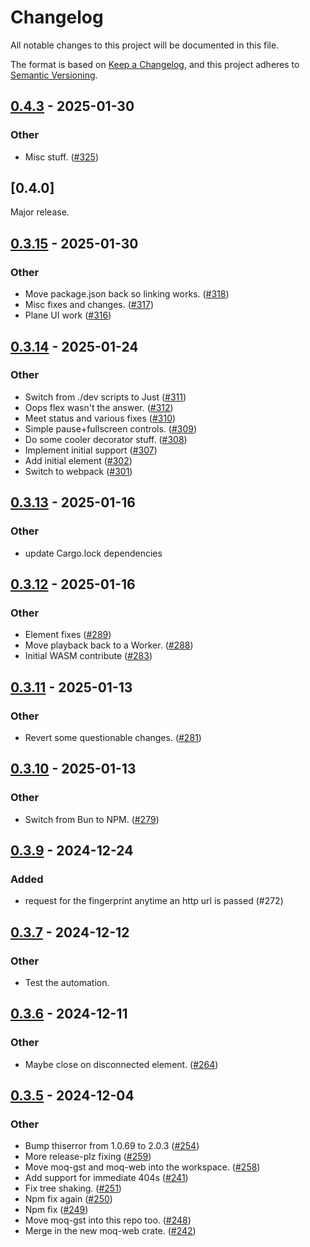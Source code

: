 # Changelog

All notable changes to this project will be documented in this file.

The format is based on [Keep a Changelog](https://keepachangelog.com/en/1.0.0/),
and this project adheres to [Semantic Versioning](https://semver.org/spec/v2.0.0.html).

## [0.4.3](https://github.com/kixelated/moq-rs/compare/moq-web-v0.4.2...moq-web-v0.4.3) - 2025-01-30

### Other

- Misc stuff. ([#325](https://github.com/kixelated/moq-rs/pull/325))

## [0.4.0]

Major release.

## [0.3.15](https://github.com/kixelated/moq-rs/compare/moq-web-v0.3.14...moq-web-v0.3.15) - 2025-01-30

### Other

- Move package.json back so linking works. ([#318](https://github.com/kixelated/moq-rs/pull/318))
- Misc fixes and changes. ([#317](https://github.com/kixelated/moq-rs/pull/317))
- Plane UI work ([#316](https://github.com/kixelated/moq-rs/pull/316))

## [0.3.14](https://github.com/kixelated/moq-rs/compare/moq-web-v0.3.13...moq-web-v0.3.14) - 2025-01-24

### Other

- Switch from ./dev scripts to Just ([#311](https://github.com/kixelated/moq-rs/pull/311))
- Oops flex wasn't the answer. ([#312](https://github.com/kixelated/moq-rs/pull/312))
- Meet status and various fixes ([#310](https://github.com/kixelated/moq-rs/pull/310))
- Simple pause+fullscreen controls. ([#309](https://github.com/kixelated/moq-rs/pull/309))
- Do some cooler decorator stuff. ([#308](https://github.com/kixelated/moq-rs/pull/308))
- Implement initial <moq-room> support ([#307](https://github.com/kixelated/moq-rs/pull/307))
- Add initial <moq-meet> element ([#302](https://github.com/kixelated/moq-rs/pull/302))
- Switch to webpack ([#301](https://github.com/kixelated/moq-rs/pull/301))

## [0.3.13](https://github.com/kixelated/moq-rs/compare/moq-web-v0.3.12...moq-web-v0.3.13) - 2025-01-16

### Other

- update Cargo.lock dependencies

## [0.3.12](https://github.com/kixelated/moq-rs/compare/moq-web-v0.3.11...moq-web-v0.3.12) - 2025-01-16

### Other

- Element fixes ([#289](https://github.com/kixelated/moq-rs/pull/289))
- Move playback back to a Worker. ([#288](https://github.com/kixelated/moq-rs/pull/288))
- Initial WASM contribute ([#283](https://github.com/kixelated/moq-rs/pull/283))

## [0.3.11](https://github.com/kixelated/moq-rs/compare/moq-web-v0.3.10...moq-web-v0.3.11) - 2025-01-13

### Other

- Revert some questionable changes. ([#281](https://github.com/kixelated/moq-rs/pull/281))

## [0.3.10](https://github.com/kixelated/moq-rs/compare/moq-web-v0.3.9...moq-web-v0.3.10) - 2025-01-13

### Other

- Switch from Bun to NPM. ([#279](https://github.com/kixelated/moq-rs/pull/279))

## [0.3.9](https://github.com/kixelated/moq-rs/compare/moq-web-v0.3.8...moq-web-v0.3.9) - 2024-12-24

### Added

- request for the fingerprint anytime an http url is passed (#272)

## [0.3.7](https://github.com/kixelated/moq-rs/compare/moq-web-v0.3.6...moq-web-v0.3.7) - 2024-12-12

### Other

- Test the automation.

## [0.3.6](https://github.com/kixelated/moq-rs/compare/moq-web-v0.3.5...moq-web-v0.3.6) - 2024-12-11

### Other

- Maybe close on disconnected element. ([#264](https://github.com/kixelated/moq-rs/pull/264))

## [0.3.5](https://github.com/kixelated/moq-rs/releases/tag/moq-web-v0.3.5) - 2024-12-04

### Other

- Bump thiserror from 1.0.69 to 2.0.3 ([#254](https://github.com/kixelated/moq-rs/pull/254))
- More release-plz fixing ([#259](https://github.com/kixelated/moq-rs/pull/259))
- Move moq-gst and moq-web into the workspace. ([#258](https://github.com/kixelated/moq-rs/pull/258))
- Add support for immediate 404s ([#241](https://github.com/kixelated/moq-rs/pull/241))
- Fix tree shaking. ([#251](https://github.com/kixelated/moq-rs/pull/251))
- Npm fix again ([#250](https://github.com/kixelated/moq-rs/pull/250))
- Npm fix ([#249](https://github.com/kixelated/moq-rs/pull/249))
- Move moq-gst into this repo too. ([#248](https://github.com/kixelated/moq-rs/pull/248))
- Merge in the new moq-web crate. ([#242](https://github.com/kixelated/moq-rs/pull/242))
